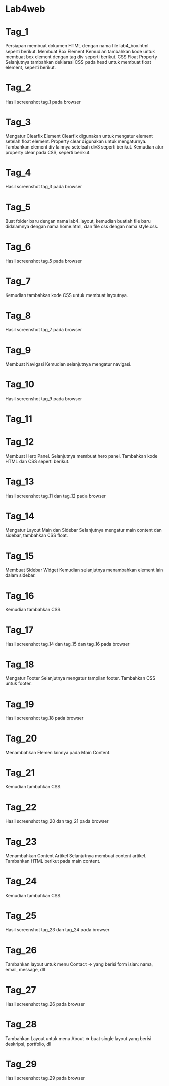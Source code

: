 # Lab4web
# Tag_1
Persiapan membuat dokumen HTML dengan nama file lab4_box.html seperti berikut.
Membuat Box Element Kemudian tambahkan kode untuk membuat box element dengan tag div seperti berikut.
CSS Float Property Selanjutnya tambahkan deklarasi CSS pada head untuk membuat float element, seperti berikut.
# Tag_2
Hasil screenshot tag_1 pada browser
# Tag_3
Mengatur Clearfix Element Clearfix digunakan untuk mengatur element setelah float element. Property clear digunakan untuk mengaturnya. Tambahkan element div lainnya seteleah div3 seperti berikut.
Kemudian atur property clear pada CSS, seperti berikut.
# Tag_4
Hasil screenshot tag_3 pada browser
# Tag_5
Buat folder baru dengan nama lab4_layout, kemudian buatlah file baru didalamnya dengan nama home.html, dan file css dengan nama style.css.
# Tag_6
Hasil screenshot tag_5 pada browser
# Tag_7
Kemudian tambahkan kode CSS untuk membuat layoutnya.
# Tag_8
Hasil screenshot tag_7 pada browser
# Tag_9
Membuat Navigasi Kemudian selanjutnya mengatur navigasi.
# Tag_10
Hasil screenshot tag_9 pada browser
# Tag_11
# Tag_12
Membuat Hero Panel. Selanjutnya membuat hero panel. Tambahkan kode HTML dan CSS seperti berikut.
# Tag_13
Hasil screenshot tag_11 dan tag_12 pada browser
# Tag_14
Mengatur Layout Main dan Sidebar Selanjutnya mengatur main content dan sidebar, tambahkan CSS float.
# Tag_15
Membuat Sidebar Widget Kemudian selanjutnya menambahkan element lain dalam sidebar.
# Tag_16
Kemudian tambahkan CSS.
# Tag_17
Hasil screenshot tag_14 dan tag_15 dan tag_16 pada browser
# Tag_18
Mengatur Footer Selanjutnya mengatur tampilan footer. Tambahkan CSS untuk footer.
# Tag_19
Hasil screenshot tag_18 pada browser
# Tag_20
Menambahkan Elemen lainnya pada Main Content.
# Tag_21
Kemudian tambahkan CSS.
# Tag_22
Hasil screenshot tag_20 dan tag_21 pada browser
# Tag_23
Menambahkan Content Artikel Selanjutnya membuat content artikel. Tambahkan HTML berikut pada main content.
# Tag_24
Kemudian tambahkan CSS.
# Tag_25
Hasil screenshot tag_23 dan tag_24 pada browser
# Tag_26
Tambahkan layout untuk menu Contact => yang berisi form isian: nama, email, message, dll
# Tag_27
Hasil screenshot tag_26 pada browser
# Tag_28
Tambahkan Layout untuk menu About => buat single layout yang berisi deskripsi, portfolio, dll
# Tag_29
Hasil screenshot tag_29 pada browser

